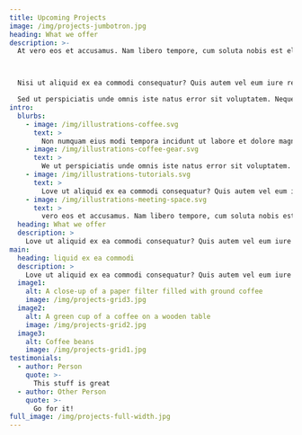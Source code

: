 ```yaml
---
title: Upcoming Projects
image: /img/projects-jumbotron.jpg
heading: What we offer
description: >-
  At vero eos et accusamus. Nam libero tempore, cum soluta nobis est eligendi optio cumque nihil impedit quo minus id quod maxime placeat. Non numquam eius modi tempora incidunt ut labore et dolore magnam aliquam quaerat voluptatem.



  Nisi ut aliquid ex ea commodi consequatur? Quis autem vel eum iure reprehenderit qui in ea voluptate velit esse quam. Do eiusmod tempor incididunt ut labore et dolore magna aliqua. Do eiusmod tempor incididunt ut labore et dolore magna aliqua.

  Sed ut perspiciatis unde omnis iste natus error sit voluptatem. Neque porro quisquam est, qui dolorem ipsum quia dolor sit amet, consectetur, adipisci velit. Sed ut perspiciatis unde omnis iste natus error sit voluptatem.
intro:
  blurbs:
    - image: /img/illustrations-coffee.svg
      text: >
        Non numquam eius modi tempora incidunt ut labore et dolore magnam aliquam quaerat voluptatem. Temporibus autem quibusdam et aut officiis debitis aut rerum necessitatibus saepe eveniet ut et voluptates repudiandae sint et molestiae non recusandae.
    - image: /img/illustrations-coffee-gear.svg
      text: >
        We ut perspiciatis unde omnis iste natus error sit voluptatem. Neque porro quisquam est, qui dolorem ipsum quia dolor sit amet, consectetur, adipisci velit. Sed ut perspiciatis unde omnis iste natus error sit voluptatem.
    - image: /img/illustrations-tutorials.svg
      text: >
        Love ut aliquid ex ea commodi consequatur? Quis autem vel eum iure reprehenderit qui in ea voluptate velit esse quam. Do eiusmod tempor incididunt ut labore et dolore magna aliqua. Do eiusmod tempor incididunt ut labore et dolore magna aliqua.
    - image: /img/illustrations-meeting-space.svg
      text: >
        vero eos et accusamus. Nam libero tempore, cum soluta nobis est eligendi optio cumque nihil impedit quo minus id quod maxime placeat. Non numquam eius modi tempora incidunt ut labore et dolore magnam aliquam quaerat voluptatem.
  heading: What we offer
  description: >
    Love ut aliquid ex ea commodi consequatur? Quis autem vel eum iure reprehenderit qui in ea voluptate velit esse quam. Do eiusmod tempor incididunt ut labore et dolore magna aliqua. Do eiusmod tempor incididunt ut labore et dolore magna aliqua.
main:
  heading: liquid ex ea commodi
  description: >
    Love ut aliquid ex ea commodi consequatur? Quis autem vel eum iure reprehenderit qui in ea voluptate velit esse quam. Do eiusmod tempor incididunt ut labore et dolore magna aliqua. Do eiusmod tempor incididunt ut labore et dolore magna aliqua.
  image1:
    alt: A close-up of a paper filter filled with ground coffee
    image: /img/projects-grid3.jpg
  image2:
    alt: A green cup of a coffee on a wooden table
    image: /img/projects-grid2.jpg
  image3:
    alt: Coffee beans
    image: /img/projects-grid1.jpg
testimonials:
  - author: Person
    quote: >-
      This stuff is great
  - author: Other Person
    quote: >-
      Go for it!
full_image: /img/projects-full-width.jpg
---
```

